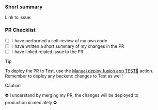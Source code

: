 ### Short summary

Link to issue:

### PR Checklist
- [ ] I have performed a self-review of my own code
- [ ] I have written a short summary of my changes in the PR
- [ ] I have linked related issue to the PR

> [!TIP]
> To deploy the PR to Test, use the [Manual deploy fusion app TEST🚀](https://github.com/equinor/cc-components/actions/workflows/manual-deploy.yml) action.
> Remember to deploy any backend changes to Test as well!

> [!CAUTION]
> ⛔ I understand by merging my PR, the changes will be deployed to production immediately ⛔